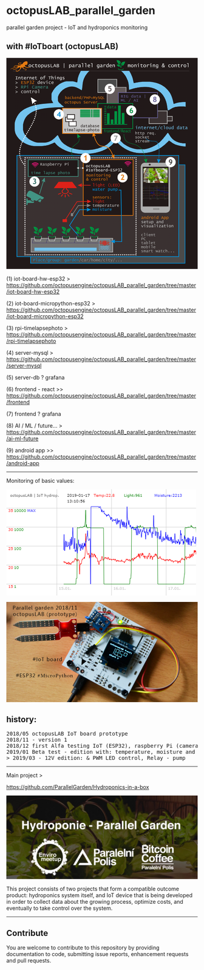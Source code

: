 # octopusLAB_parallel_garden
parallel garden project - IoT and hydroponics monitoring

with #IoTboart (octopusLAB)
---
![main1](./images/hydroponie-beta1902-dark.png )

(1) iot-board-hw-esp32 > https://github.com/octopusengine/octopusLAB_parallel_garden/tree/master/iot-board-hw-esp32

(2) iot-board-micropython-esp32 > https://github.com/octopusengine/octopusLAB_parallel_garden/tree/master/iot-board-micropython-esp32

(3) rpi-timelapsephoto > https://github.com/octopusengine/octopusLAB_parallel_garden/tree/master/rpi-timelapsephoto

(4) server-mysql > https://github.com/octopusengine/octopusLAB_parallel_garden/tree/master/server-mysql

(5) server-db ? grafana

(6) frontend - react >> https://github.com/octopusengine/octopusLAB_parallel_garden/tree/master/frontend

(7) frontend ? grafana

(8) AI / ML / future... > https://github.com/octopusengine/octopusLAB_parallel_garden/tree/master/ai-ml-future

(9) android app >> https://github.com/octopusengine/octopusLAB_parallel_garden/tree/master/android-app

---

Monitoring of basic values:

![data201812](./images/data20190117.png)

![prototyp1](./images/prototyp1.png)

## history:
<pre>
2018/05 octopusLAB IoT board prototype
2018/11 - version 1
2018/12 first Alfa testing IoT (ESP32), raspberry Pi (camera), server (MysQL, PHP, JS canvas)
2019/01 Beta test - edition with: temperature, moisture and light monitoring (MicroPython)
> 2019/03 - 12V edition: & PWM LED control, Relay - pump
</pre>


---
Main project >

https://github.com/ParallelGarden/Hydroponics-in-a-box

![main project](./images/loga-pp.png)

This project consists of two projects that form a compatible outcome product: hydroponics system itself, and IoT device that is being developed in order to collect data about the growing process, optimize costs, and eventually to take control over the system.

---
## Contribute
You are welcome to contribute to this repository by providing documentation to code, submitting issue reports, enhancement requests and pull requests.

